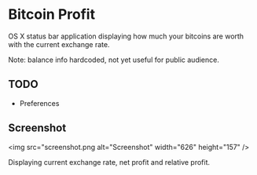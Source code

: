# Bitcoin Profit

OS X status bar application displaying how much your bitcoins are worth with the current exchange rate.

Note: balance info hardcoded, not yet useful for public audience.

## TODO

 - Preferences

## Screenshot

<img src="screenshot.png alt="Screenshot" width="626" height="157" />

Displaying current exchange rate, net profit and relative profit.
